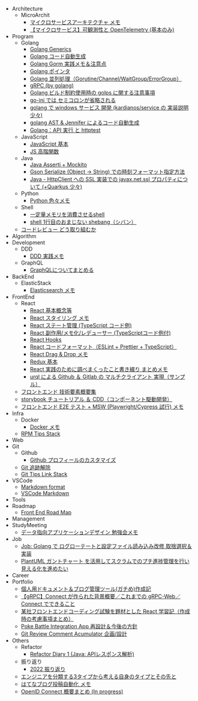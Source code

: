 - Architecture
  - MicroArchit
    - [マイクロサービスアーキテクチャ メモ](./docs/Architecture/MicroArchit/マイクロサービスアーキテクチャ_メモ/doc.md)
    - [【マイクロサービス】可観測性と OpenTelemetry (基本のみ)](./docs/Architecture/MicroArchit/【マイクロサービス】可観測性と_OpenTelemetry_(基本のみ)/doc.md)
- Program
  - Golang
    - [Golang Generics](./docs/Program/Golang/Golang_Generics/doc.md)
    - [Golang コード自動生成](./docs/Program/Golang/Golang_コード自動生成/doc.md)
    - [Golang Gorm 実践メモ＆注意点](./docs/Program/Golang/Golang_Gorm_実践メモ＆注意点/doc.md)
    - [Golang ポインタ](./docs/Program/Golang/Golang_ポインタ/doc.md)
    - [Golang 並列処理（Gorutine/Channel/WaitGroup/ErrorGroup）](./docs/Program/Golang/Golang_並列処理（Gorutine／Channel／WaitGroup／ErrorGroup）/doc.md)
    - [gRPC (by golang)](./docs/Program/Golang/gRPC_(by_golang)/doc.md)
    - [Golang ビルド制約使用時の golps に関する注意事項](./docs/Program/Golang/Golang_ビルド制約使用時の_golps_に関する注意事項/doc.md)
    - [go-ini では セミコロンが省略される](./docs/Program/Golang/go-ini_では_セミコロンが省略される/doc.md)
    - [golang で windows サービス 開発 (kardianos/service の 実装説明少々)](./docs/Program/Golang/golang_で_windows_サービス_開発_(kardianos／service_の_実装説明少々)/doc.md)
    - [golang AST & Jennifer によるコード自動生成](./docs/Program/Golang/golang_AST_&_Jennifer_によるコード自動生成/doc.md)
    - [Golang：API 実行 と httptest](./docs/Program/Golang/Golang：API_実行_と_httptest/doc.md)
  - JavaScript
    - [JavaScript 基本](./docs/Program/JavaScript/JavaScript_基本/doc.md)
    - [JS 高階関数](./docs/Program/JavaScript/JS_高階関数/doc.md)
  - Java
    - [Java Assertj + Mockito](./docs/Program/Java/Java_Assertj_+_Mockito/doc.md)
    - [Gson Serialize (Object -> String) での時刻フォーマット指定方法](./docs/Program/Java/Gson_Serialize_(Object_-＞_String)_での時刻フォーマット指定方法/doc.md)
    - [Java - HttpClient への SSL 実装での javax.net.ssl プロパティについて (+Quarkus 少々)](./docs/Program/Java/Java_-_HttpClient_への_SSL_実装での_javax.net.ssl_プロパティについて_(+Quarkus_少々)/doc.md)
  - Python
    - [Python 色々メモ](./docs/Program/Python/Python_色々メモ/python_基本.md)
  - Shell
    - [一定量メモリを消費させるshell](./docs/Program/Shell/一定量メモリを消費させるshell/doc.md)
    - [shell 1行目のおまじない shebang（シバン）](./docs/Program/Shell/shell_1行目のおまじない_shebang（シバン）/doc.md)
  - [コードレビュー どう取り組むか](./docs/Program/コードレビュー_どう取り組むか/doc.md)
- Algorithm
- Development
  - DDD
    - [DDD 実践メモ](./docs/Development/DDD/DDD_実践メモ/doc.md)
  - GraphQL
    - [GraphQLについてまとめる](./docs/Development/GraphQL/GraphQLについてまとめる/doc.md)
- BackEnd
  - ElasticStack
    - [Elasticsearch メモ](./docs/BackEnd/ElasticStack/Elasticsearch_メモ/doc.md)
- FrontEnd
  - React
    - [React 基本概念等](./docs/FrontEnd/React/React_基本概念等/doc.md)
    - [React スタイリング メモ](./docs/FrontEnd/React/React_スタイリング_メモ/doc.md)
    - [React ステート管理 (TypeScript コード例)](./docs/FrontEnd/React/React_ステート管理_(TypeScript_コード例)/doc.md)
    - [React 副作用/メモ化/レデューサー (TypeScriptコード例付)](./docs/FrontEnd/React/React_副作用／メモ化／レデューサー_(TypeScriptコード例付)/doc.md)
    - [React Hooks](./docs/FrontEnd/React/React_Hooks/doc.md)
    - [React コードフォーマット（ESLint + Prettier + TypeScript）](./docs/FrontEnd/React/React_コードフォーマット（ESLint_+_Prettier_+_TypeScript）/doc.md)
    - [React Drag & Drop メモ](./docs/FrontEnd/React/React_Drag_&_Drop_メモ/doc.md)
    - [Redux 基本](./docs/FrontEnd/React/Redux_基本/doc.md)
    - [React 実践のために調べまくったこと書き綴り まとめメモ](./docs/FrontEnd/React/React_実践のために調べまくったこと書き綴り_まとめメモ/doc.md)
    - [urql による Github ＆ Gitlab の マルチクライアント 実現（サンプル）](./docs/FrontEnd/React/urql_による_Github_＆_Gitlab_の_マルチクライアント_実現（サンプル）/doc.md)
  - [フロントエンド 技術要素概要集](./docs/FrontEnd/フロントエンド_技術要素概要集/doc.md)
  - [storybook チュートリアル ＆ CDD（コンポーネント駆動開発）](./docs/FrontEnd/storybook_チュートリアル_＆_CDD（コンポーネント駆動開発）/doc.md)
  - [フロントエンド E2E テスト + MSW (Playwright/Cypress 試行) メモ](./docs/FrontEnd/フロントエンド_E2E_テスト_+_MSW_(Playwright／Cypress_試行)_メモ/doc.md)
- Infra
  - Docker
    - [Docker メモ](./docs/Infra/Docker/Docker_メモ/doc.md)
  - [RPM Tips Stack](./docs/Infra/RPM_Tips_Stack/doc.md)
- Web
- Git
  - Github
    - [Github プロフィールのカスタマイズ](./docs/Git/Github/Github_プロフィールのカスタマイズ/doc.md)
  - [Git 追跡解除](./docs/Git/Git_追跡解除/Git_追跡解除.md)
  - [Git Tips Link Stack](./docs/Git/Git_Tips_Link_Stack/doc.md)
- VSCode
  - [Markdown format](./docs/VSCode/Markdown_format/doc.md)
  - [VSCode Markdown](./docs/VSCode/VSCode_Markdown/VSCode.md)
- Tools
- Roadmap
  - [Front End Road Map](./docs/Roadmap/Front_End_Road_Map/FrotEnd_RoadMap.md)
- Management
- StudyMeeting
  - [データ指向アプリケーションデザイン 勉強会メモ](./docs/StudyMeeting/データ指向アプリケーションデザイン_勉強会メモ/doc.md)
- Job
  - [Job: Golang で ログローテートと設定ファイル読み込み改修 取捨選択＆実装](./docs/Job/Job：_Golang_で_ログローテートと設定ファイル読み込み改修_取捨選択＆実装/doc.md)
  - [PlantUML ガントチャート を活用してスクラムでのプチ進捗管理を行い見える化を進めたい](./docs/Job/PlantUML_ガントチャート_を活用してスクラムでのプチ進捗管理を行い見える化を進めたい/doc.md)
- Career
- Portfolio
  - [個人用ドキュメント＆ブログ管理ツール(ガチめ)作成記](./docs/Portfolio/個人用ドキュメント＆ブログ管理ツール(ガチめ)作成記/doc.md)
  - [【gRPC】Connect が作られた背景概要／これまでの gRPC-Web／Connect でできること](./docs/Portfolio/【gRPC】Connect_が作られた背景概要／これまでの_gRPC-Web／Connect_でできること/doc.md)
  - [某社フロントエンドコーディング試験を題材とした React 学習記（作成時の考慮事項まとめ）](./docs/Portfolio/某社フロントエンドコーディング試験を題材とした_React_学習記（作成時の考慮事項まとめ）/doc.md)
  - [Poke Battle Integration App 再設計＆今後の方針](./docs/Portfolio/Poke_Battle_Integration_App_再設計＆今後の方針/doc.md)
  - [Git Review Comment Acumulator 企画/設計](./docs/Portfolio/Git_Review_Comment_Acumulator_企画／設計/doc.md)
- Others
  - Refactor
    - [Refactor Diary 1 (Java: APIレスポンス解析)](./docs/Others/Refactor/Refactor_Diary_1_(Java：_APIレスポンス解析)/doc.md)
  - 振り返り
    - [2022 振り返り](./docs/Others/振り返り/2022_振り返り/doc.md)
  - [エンジニアを分類する3タイプから考える自身のタイプとその先と](./docs/Others/エンジニアを分類する3タイプから考える自身のタイプとその先と/doc.md)
  - [はてなブログ投稿自動化 メモ](./docs/Others/はてなブログ投稿自動化_メモ/はてなブログ投稿自動化.md)
  - [OpenID Connect 概要まとめ (In progress)](./docs/Others/OpenID_Connect_概要まとめ_(In_progress)/doc.md)
